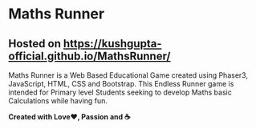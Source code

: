 # Maths Runner

## Hosted on https://kushgupta-official.github.io/MathsRunner/

Maths Runner is a Web Based Educational Game created using Phaser3, JavaScript, HTML, CSS and Bootstrap. This Endless Runner game is intended for Primary level Students seeking to develop Maths basic Calculations while having fun.
</br>

**Created with Love❤, Passion and ☕**</br></br>
